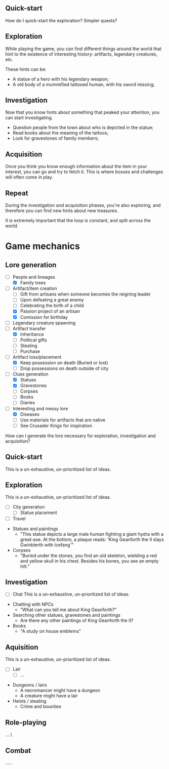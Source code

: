 ## Quick-start
How do I quick-start the exploration?
Simpler quests?
## Exploration
While playing the game, you can find different things around the world that hint to the existence of interesting history: artifacts, legendary creatures, etc.

These hints can be:
- A statue of a hero with his legendary weapon;
- A old body of a mummified tattooed human, with his sword missing;
## Investigation
Now that you know hints about something that peaked your attention, you can start investigating.
- Question people from the town about who is depicted in the statue;
- Read books about the meaning of the tattoos;
- Look for gravestones of family members;

## Acquisition
Once you think you know enough information about the item in your interest, you can go and try to fetch it. This is where bosses and challenges will often come in play.
## Repeat
During the investigation and acquisition phases, you're also exploring, and therefore you can find new hints about new treasures.

It is extremely important that the loop is constant, and split across the world.

# Game mechanics
## Lore generation
- [ ] People and lineages
	- [x] Family trees
- [ ] Artifact/item creation
	- [ ] Gift from artisans when someone becomes the reigning leader
	- [ ] Upon defeating a great enemy
	- [ ] Celebrating the birth of a child
	- [x] Passion project of an artisan
	- [x] Comission for birthday
- [ ] Legendary creature spawning
- [ ] Artifact transfer
	- [x] Inheritance
	- [ ] Political gifts
	- [ ] Stealing
	- [ ] Purchase
- [ ] Artifact loss/placement
	- [x] Keep possession on death (Buried or lost)
	- [ ] Drop possessions on death outside of city
- [ ] Clues generation
	- [x] Statues
	- [x] Gravestones
	- [ ] Corpses
	- [ ] Books
	- [ ] Diaries
- [ ] Interesting and messy lore
	- [x] Diseases
	- [ ] Use materials for artifacts that are native
	- [ ] See Crusader Kings for inspiration

How can I generate the lore necessary for exploration, investigation and acquisition?

## Quick-start
This is a un-exhaustive, un-prioritized list of ideas.

## Exploration
This is a un-exhaustive, un-prioritized list of ideas.
- [ ] City generation
	- [ ] Statue placement
- [ ] Travel
- Statues and paintings
	- "This statue depicts a large male human fighting a giant hydra with a great-axe. At the bottom, a plaque reads: 'King Geanforth the II slays Gwinblerth with Icefang'"
- Corpses
	- "Buried under the stones, you find an old skeleton, wielding a red and yellow skull in his chest. Besides his bones, you see an empty hilt."
## Investigation
- [ ] Chat
This is a un-exhaustive, un-prioritized list of ideas.
- Chatting with NPCs
	- "What can you tell me about King Geanforth?"
- Searching other statues, gravestones and paintings
	- Are there any other paintings of King Geanforth the II?
- Books
	- "A study on house emblems"
## Aquisition
This is a un-exhaustive, un-prioritized list of ideas.
- [ ] Lair
	- [ ] ...
- Dungeons / lairs
	- A necromancer might have a dungeon
	- A creature might have a lair
- Heists / stealing
	- Crime and bounties

## Role-playing
....\

## Combat
.....